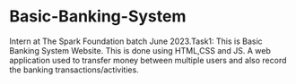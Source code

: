 # Basic-Banking-System
 Intern at The Spark Foundation batch June 2023.Task1: This is Basic Banking System Website. This is done using HTML,CSS and JS. A web application used to transfer money between multiple users and also record the banking transactions/activities.
